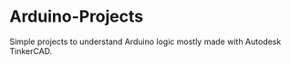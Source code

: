 # Arduino-Projects

Simple projects to understand Arduino logic mostly made with Autodesk TinkerCAD.
